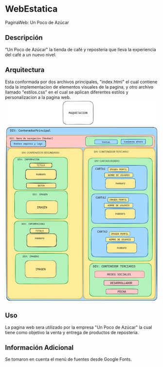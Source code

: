 # WebEstatica
PaginaWeb: Un Poco de Azúcar

## Descripción
"Un Poco de Azúcar" la tienda de café y repostería que lleva la experiencia del café a un nuevo nivel.

## Arquitectura 
Esta conformada por dos archivos principales, "index.html" el cual contiene toda la implementacion de elementos visuales de la pagina, y otro archivo llamado "estilos.css" en el cual se aplican diferentes
estilos y personalizacion a la pagina web.
![Maquetación](/img/maqueta.png)


## Uso
La pagina web sera utilizado por la empresa "Un Poco de Azúcar" la cual tiene como objetivo la venta y entrega de productos de reposteria.


## Información Adicional
Se tomaron en cuenta el menú de fuentes desde Google Fonts.
